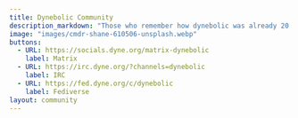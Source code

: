 ```yaml
---
title: Dynebolic Community
description_markdown: "Those who remember how dynebolic was already 20 years ago recall well that we are not just working on a wonderful distribution to introduce people to the Free Software Movement and its original values, but we also facilitate a community of creatives that help each other to make this distribution better. You are very welcome to join us in the online channels and give use feedback: this release is BETA, because we need your help."
image: "images/cmdr-shane-610506-unsplash.webp"
buttons:
  - URL: https://socials.dyne.org/matrix-dynebolic
    label: Matrix
  - URL: https://irc.dyne.org/?channels=dynebolic
    label: IRC
  - URL: https://fed.dyne.org/c/dynebolic
    label: Fediverse
layout: community
---
```


